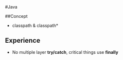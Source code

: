 #Java

##Concept

* classpath & classpath\*

## Experience

* No multiple layer **try/catch**, critical things use **finally**
